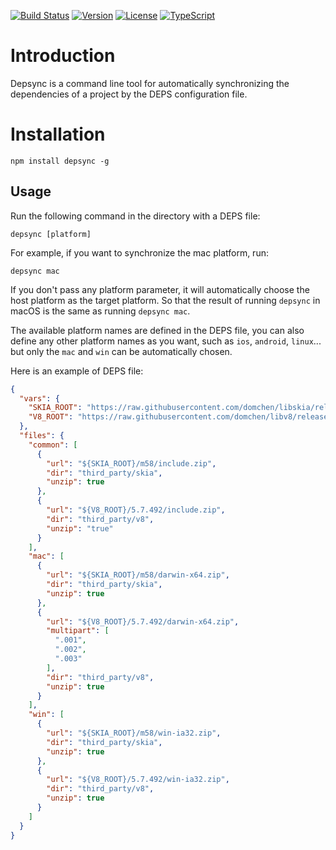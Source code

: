 <p align="left">
  <a href="https://travis-ci.org/domchen/depsync"><img src="https://img.shields.io/travis/domchen/depsync/master.svg" alt="Build Status"></a>
  <a href="https://www.npmjs.com/package/depsync"><img src="https://img.shields.io/npm/v/depsync.svg" alt="Version"></a>
  <a href="https://github.com/domchen/depsync/blob/master/LICENSE"><img src="https://img.shields.io/npm/l/depsync.svg" alt="License"></a>
  <a href="https://github.com/Microsoft/Typescript"><img src="https://img.shields.io/badge/code-TypeScript-blue.svg" alt="TypeScript"></a>
</p>

# Introduction

Depsync is a command line tool for automatically synchronizing the dependencies of a project by the DEPS configuration file.


# Installation

`npm install depsync -g`


## Usage

Run the following command in the directory with a DEPS file:
```
depsync [platform]
```
For example, if you want to synchronize the mac platform, run:

```
depsync mac
```

If you don't pass any platform parameter, it will automatically choose the host platform as the target platform. So that the result of running `depsync` in macOS is the same as running `depsync mac`.

The available platform names are defined in the DEPS file, you can also define any other platform names as you want, such as `ios`, `android`, `linux`... but only the `mac` and `win` can be automatically chosen.

Here is an example of DEPS file:

```json
{
  "vars": {
    "SKIA_ROOT": "https://raw.githubusercontent.com/domchen/libskia/release",
    "V8_ROOT": "https://raw.githubusercontent.com/domchen/libv8/release"
  },
  "files": {
    "common": [
      {
        "url": "${SKIA_ROOT}/m58/include.zip",
        "dir": "third_party/skia",
        "unzip": true
      },
      {
        "url": "${V8_ROOT}/5.7.492/include.zip",
        "dir": "third_party/v8",
        "unzip": "true"
      }
    ],
    "mac": [
      {
        "url": "${SKIA_ROOT}/m58/darwin-x64.zip",
        "dir": "third_party/skia",
        "unzip": true
      },
      {
        "url": "${V8_ROOT}/5.7.492/darwin-x64.zip",
        "multipart": [
          ".001",
          ".002",
          ".003"
        ],
        "dir": "third_party/v8",
        "unzip": true
      }
    ],
    "win": [
      {
        "url": "${SKIA_ROOT}/m58/win-ia32.zip",
        "dir": "third_party/skia",
        "unzip": true
      },
      {
        "url": "${V8_ROOT}/5.7.492/win-ia32.zip",
        "dir": "third_party/v8",
        "unzip": true
      }
    ]
  }
}
```
